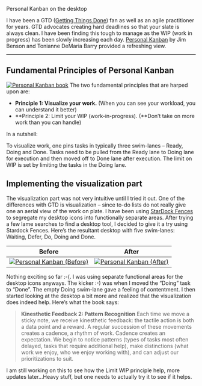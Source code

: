 Personal Kanban on the desktop

I have been a GTD ([Getting Things Done](http://www.amazon.com/Getting-Things-Done-Stress-Free-Productivity/dp/0142000280)) fan as well as an agile practitioner for years. GTD advocates creating hard deadlines so that your slate is always clean. I have been finding this tough to manage as the WIP (work in progress) has been slowly increasing each day. [Personal Kanban](http://www.amazon.com/Personal-Kanban-Mapping-Work-Navigating/dp/1453802266) by Jim Benson and Tonianne DeMaria Barry provided a refreshing view.

---

## Fundamental Principles of Personal Kanban

[![Personal Kanban book](https://i0.wp.com/neuf.ivillage.cc/pk/wordpress/wp-content/uploads/2010/08/book-cover-thumb.png)](http://www.personalkanban.com/pk/personal-kanban-the-book/)
The two fundamental principles that are harped upon are:

- **Principle 1: Visualize your work.** (When you can see your workload, you can understand it better)
- **Principle 2: Limit your WIP (work-in-progress). (**Don’t take on more work than you can handle)

In a nutshell:

To visualize work, one pins tasks in typically three swim-lanes – Ready, Doing and Done. Tasks need to be pulled from the Ready lane to Doing lane for execution and then moved off to Done lane after execution. The limit on WIP is set by limiting the tasks in the Doing lane.

## Implementing the visualization part

The visualization part was not very intuitive until I tried it out. One of the differences with GTD is visualization – since to-do lists do not really give one an aerial view of the work on plate. I have been using [StarDock Fences](http://www.stardock.com/products/fences/) to segregate my desktop icons into functionally separate areas. After trying a few lame searches to find a desktop tool, I decided to give it a try using Stardock Fences. Here’s the resultant desktop with five swim-lanes: Waiting, Defer, Do, Doing and Done.

| Before                                                       | After                                                        |
| ------------------------------------------------------------ | ------------------------------------------------------------ |
| [![Personal Kanban (Before)](assets/kanban-before.png)](https://fastandsteady.files.wordpress.com/2012/03/kanban-before3.png) | [![Personal Kanban (After)](assets/kanban-after.png)](https://fastandsteady.files.wordpress.com/2012/03/kanban-after3.png) |

Nothing exciting so far :-(. I was using separate functional areas for the desktop icons anyways. The kicker :-) was when I moved the “Doing” task to “Done”. The empty Doing swim-lane gave a feeling of contentment. I then started looking at the desktop a bit more and realized that the visualization does indeed help. Here’s what the book says:

> **Kinesthetic Feedback 2: Pattern Recognition**
> Each time we move a sticky note, we receive kinesthetic feedback: the tactile action is both a data point and a reward. A regular succession of these movements creates a cadence, a rhythm of work. Cadence creates an expectation. We begin to notice patterns (types of tasks most often delayed, tasks that require additional help), make distinctions (what work we enjoy, who we enjoy working with), and can adjust our prioritizations to suit.

I am still working on this to see how the Limit WIP principle help, more updates later…Heavy stuff, but one needs to actually try it to see if it helps.
